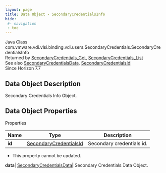 ```yaml
---
layout: page
title: Data Object - SecondaryCredentialsInfo
hide:
 #- navigation
 - toc
---
```






Java Class
    com.vmware.vdi.vlsi.binding.vdi.users.SecondaryCredentials.SecondaryCredentialsInfo  
Returned by
     [SecondaryCredentials_Get](vdi.users.SecondaryCredentials.md#get), [SecondaryCredentials_List](vdi.users.SecondaryCredentials.md#list)  
See also
     [SecondaryCredentialsData](vdi.users.SecondaryCredentials.SecondaryCredentialsData.md), [SecondaryCredentialsId](vdi.entity.SecondaryCredentialsId.md)  
Since 
    Horizon 7.7

## Data Object Description 

Secondary Credentials Info Object. 

## Data Object Properties

Properties

Name |  Type |  Description   
---|---|---  
**id**| [SecondaryCredentialsId](vdi.entity.SecondaryCredentialsId.md)|  Secondary credentials id.   


* This property cannot be updated.

  
**data**| [SecondaryCredentialsData](vdi.users.SecondaryCredentials.SecondaryCredentialsData.md)|  Secondary Credentials Data Object.   
  
  
  

  
  

